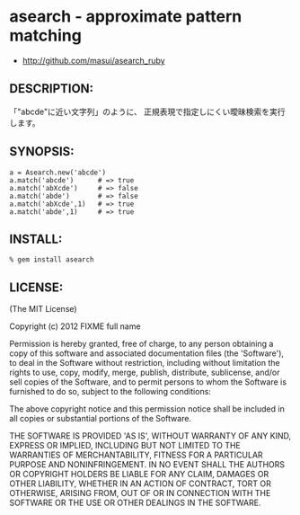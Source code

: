 # asearch - approximate pattern matching

* http://github.com/masui/asearch_ruby

## DESCRIPTION:

「"abcde"に近い文字列」のように、
正規表現で指定しにくい曖昧検索を実行します。

## SYNOPSIS:

    a = Asearch.new('abcde')
    a.match('abcde')      # => true
    a.match('abXcde')     # => false
    a.match('abde')       # => false
    a.match('abXcde',1)   # => true
    a.match('abde',1)     # => true

## INSTALL:

    % gem install asearch

## LICENSE:

(The MIT License)

Copyright (c) 2012 FIXME full name

Permission is hereby granted, free of charge, to any person obtaining
a copy of this software and associated documentation files (the
'Software'), to deal in the Software without restriction, including
without limitation the rights to use, copy, modify, merge, publish,
distribute, sublicense, and/or sell copies of the Software, and to
permit persons to whom the Software is furnished to do so, subject to
the following conditions:

The above copyright notice and this permission notice shall be
included in all copies or substantial portions of the Software.

THE SOFTWARE IS PROVIDED 'AS IS', WITHOUT WARRANTY OF ANY KIND,
EXPRESS OR IMPLIED, INCLUDING BUT NOT LIMITED TO THE WARRANTIES OF
MERCHANTABILITY, FITNESS FOR A PARTICULAR PURPOSE AND NONINFRINGEMENT.
IN NO EVENT SHALL THE AUTHORS OR COPYRIGHT HOLDERS BE LIABLE FOR ANY
CLAIM, DAMAGES OR OTHER LIABILITY, WHETHER IN AN ACTION OF CONTRACT,
TORT OR OTHERWISE, ARISING FROM, OUT OF OR IN CONNECTION WITH THE
SOFTWARE OR THE USE OR OTHER DEALINGS IN THE SOFTWARE.